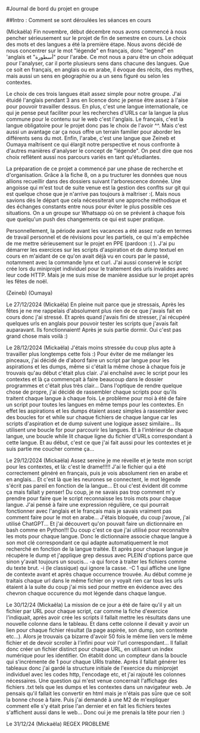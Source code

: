 #Journal de bord du projet en groupe

##Intro : Comment se sont déroulées les séances en cours

(Mickaëla) Fin novembre, début décembre nous avons commencé à nous pencher sérieusement sur le projet de fin de semestre en cours. Le choix des mots et des langues a été la première étape. Nous avons décidé de nous concentrer sur le mot "légende" en français, donc "legend" en 'anglais et "أسطورة" pour l'arabe. Ce mot nous a paru être un choix adéquat pour l'analyser, car il porte plusieurs sens dans chacune des langues. Que ce soit en français, en anglais ou en arabe, il évoque des récits, des mythes, mais aussi un sens en géographie ou a un sens figuré ou selon les contextes.

Le choix de ces trois langues était assez simple pour notre groupe. J'ai étuidé l'anglais pendant 3 ans en licence donc je pense être assez à l'aise pour pouvoir travailler dessus. En plus, c'est une langue internationale, ce qui je pense peut faciliter pour les recherches d'URLs car la langue la plus commune pour le contenu sur le web c'est l'anglais. Le français, c'est la langue obligatoire pour le projet donc pas le choix de l'avoir ^^. Mais c'est aussi un avantage car ça nous offre un terrain familier pour aborder les différents sens du mot. Enfin, l'arabe, c'est une langue que Zeineb et Oumaya maîtrisent ce qui élargit notre perspective et nous confronte à d'autres manières d'analyser le concept de "légende". On peut dire que nos choix reflètent aussi nos parcours variés en tant qu'étudiantes.

La préparation de ce projet a commencé par une phase de recherche et d'organisation. Grâce à la fiche 8, on a pu tructurer les données que nous allions recueillir dans des dossiers suivant l'arborescence donnée. Une angoisse qui m'est tout de suite venue est la gestion des conflts sur git qui est quelque chose que je n'arrive pas toujours à maîtriser :(. Mais nous savions dès le départ que cela nécessiterait une approche méthodique et des échanges constants entre nous pour éviter le plus possible ces situations. On a un groupe sur Whatsapp où on se prévient à chaque fois que quelqu'un push des changements ce qui est super pratique.

Personnellement, la période avant les vacances a été assez rude en termes de travail personnel et de révisions pour les partiels, ce qui m'a empêchée de me mettre sérieusement sur le projet en PPE (pardoon :( ). J'ai pu démarrer les exercices sur les scripts d'aspiration et de dump textuel en cours en m'aidant de ce qu'on avait déjà vu en cours par le passé, notamment avec la commande lynx et curl. J'ai aussi conservé le script crée lors du miniprojet individuel pour le traitement des urls invalides avec leur code HTTP. Mais je me suis mise de manière assidue sur le projet après les fêtes de noël.

(Zeineb)
(Oumaya)

Le 27/12/2024
(Mickaëla) En pleine nuit parce que je stressais,
Après les fêtes je ne me rappelais d'absolument plus rien de ce que j'avais fait en cours donc j'ai stressé. Et après quand j'avais fini de stresser, j'ai récupéré quelques urls en anglais pour pouvoir tester les scripts que j'avais fait auparavant. Ils fonctionnaient! Après je suis partie dormir. Oui c'est pas grand chose mais voilà :)

Le 28/12/2024
(Mickaëla) J'étais moins stressée du coup plus apte à travailler plus longtemps cette fois :) Pour éviter de me mélanger les pinceaux, j'ai décidé de d'abord faire un script par langue pour les aspirations et les dumps, même si c'était la même chose à chaque fois je trouvais qu'au début c'était plus clair. J'ai enchaîné avec le script pour les contextes et là ça commençait à faire beaucoup dans le dossier programmes et c'était plus très clair...  Dans l'optique de rendre quelque chose de propre, j'ai décidé de rassembler chaque scripts pour qu'ils traitent chaque langue à chaque fois. Le problème pour moi à été de faire un script pour toutes les langues en même temps pour les contextes. En effet les aspirations et les dumps étaient assez simples à rassembler avec des boucles for et while sur chaque fichiers de chaque langue car les scripts d'aspiration et de dump suivent une logique assez similaire... Ils utilisent une boucle for pour parcourir les langues. Et à l'intérieur de chaque langue, une boucle while lit chaque ligne du fichier d'URLs correspondant à cette langue. Et au début, c'est ce que j'ai fait aussi pour les contextes et je suis partie me coucher comme ça...

Le 29/12/2024
(Mickaëla) Assez sereine je me réveille et je teste mon script pour les contextes, et là: c'est le drame!!!!! J'ai le fichier qui a été correctement généré en français, puis je vois absolument rien en arabe et en anglais... Et c'est là que les neurones se connectent, le mot légende s'écrit pas pareil en fonction de la langue... Et oui c'est évident dit comme ça mais fallait y penser! Du coup, je ne savais pas trop comment m'y prendre pour faire que le script reconnaisse les trois mots pour chaque langue. J'ai pensé à faire une expression régulière, ce qui pourrait fonctionner avec l'anglais et le français mais je savais vraiment pas comment faire pour le mot en arabe... J'étais bloquée, du coup j'avoue, j'ai utilisé ChatGPT... Et j'ai découvert qu'on pouvait faire un dictionnaire en bash comme en Python!!! Du coup c'est ce que j'ai utilisé pour reconnaître les mots pour chaque langue. Donc le dictionnaire associe chaque langue à son mot clé correspondant ce qui adapte automatiquement le mot recherché en fonction de la langue traitée. Et après pour chaque langue je récupère le dump et j'applique grep dessus avec PLEIN d'options parce que sinon y'avait toujours un soucis... -a qui force à traiter les fichiers comme du texte brut. -i (le classique) qui ignore la casse. -C 1 qui affiche une ligne de contexte avant et après chaque occurrence trouvée. Au début comme je traitais chaque url dans le même fichier on y voyait rien car tous les urls étaient à la suite du coup j'ai mis sed pour mettre en évidence avec des chevron chaque occurence du mot légende dans chaque langue.

Le 30/12/24
(Mickaëla) La mission de ce jour a été de faire qu'il y ait un fichier par URL pour chaque script, car comme la fiche d'exercice l'indiquait, après avoir crée les scripts il fallait mettre les résultats dans une nouvelle colonne dans le tableau. Et dans cette colonne il devait y avoir un lien pour chaque fichier résultat (la page aspirée, son dump, son contexte etc...). Alors je trouvais ça bizarre d'avoir 50 fois le même lien vers le même fichier et de devoir scroller à l'infini pour voir l'url correspondant...  Il fallait donc  créer un fichier distinct pour chaque URL, en utilisant un index numérique pour les identifier. On établit donc un compteur dans la boucle qui s'incrémente de 1 pour chaque URls traitée. Après il fallait générer les tableaux donc j'ai gardé la structure initiale de l'exercice du miniprojet individuel avec les codes http, l'encodage etc, et j'ai rajouté les colonnes nécessaires. Une question qui m'est venue concernait l'affichage des fichiers .txt tels que les dumps et les contextes dans un navigateur web. Je pensais qu'il fallait les convertir en html mais je n'étais pas sûre que ce soit la bonne chose à faire. Puis j'ai demandé à une M2 de m'expliquer comment elle s'y était prise l'an dernier et en fait les fichiers textes s'affichent aussi dans le web... Donc oui je me prenais la tête pour rien :)

Le 31/12/24
(Mickaëla) REGEX PROBLEME
